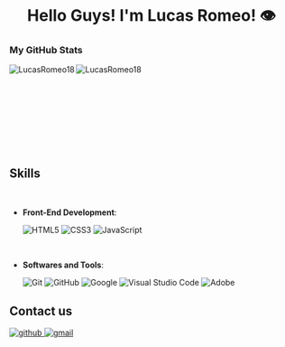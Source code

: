 <h1 align="center">Hello Guys! I'm Lucas Romeo! 👁️</h1>

<h3>My GitHub Stats</h3>
<p><img align="left" src="https://github-readme-stats.vercel.app/api/top-langs?username=LucasRomeo18&show_icons=true&theme=dark&locale=en&layout=compact" alt="LucasRomeo18" /></p>
<p>&nbsp;<img align="left" src="https://github-readme-stats.vercel.app/api?username=LucasRomeo18&show_icons=true&theme=dark&locale=en" alt="LucasRomeo18" /></p>
<br><br><br><br><br><br><br>

## <b> Skills</b>
<br>

<p align="center">

- **Front-End Development**:

   ![HTML5](https://img.shields.io/badge/HTML5%20-%23E34F26.svg?style=for-the-badge&logo=html5&logoColor=white)
   ![CSS3](https://img.shields.io/badge/CSS%20-%231572B6.svg?style=for-the-badge&logo=css3&logoColor=white)
   ![JavaScript](https://img.shields.io/badge/JavaScript%20-%23F7DF1E.svg?style=for-the-badge&logo=javascript&logoColor=black)

   
<br>

- **Softwares and Tools**:

    ![Git](https://img.shields.io/badge/git-%23F05033.svg?style=for-the-badge&logo=git&logoColor=white)
    ![GitHub](https://img.shields.io/badge/github-%23121011.svg?style=for-the-badge&logo=github&logoColor=white)
    ![Google](https://img.shields.io/badge/google-%234285F4.svg?style=for-the-badge&logo=google&logoColor=white)
    ![Visual Studio Code](https://img.shields.io/badge/Visual%20Studio%20Code-0078d7.svg?style=for-the-badge&logo=visual-studio-code&logoColor=white)
    ![Adobe](https://img.shields.io/badge/adobe-%23FF0000.svg?style=for-the-badge&logo=adobe&logoColor=white)
  
## Contact us

<a href="https://github.com/LucasRomeo18" target="_blank">
<img src=https://img.shields.io/badge/github-%2300acee.svg?color=181717&style=for-the-badge&logo=github&logoColor=white alt=github style="margin-bottom: 5px;" />

<a href="mailto:lucas.romeo18@gmail.com" target="_blank">
<img src=https://img.shields.io/badge/gmail-%2300acee.svg?color=EA4335&style=for-the-badge&logo=gmail&logoColor=white alt=gmail style="margin-bottom: 5px;" />
